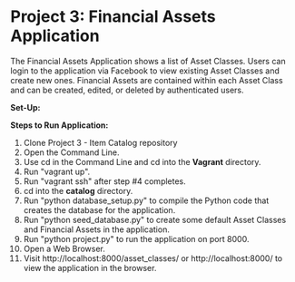 Project 3: Financial Assets Application
=============

The Financial Assets Application shows a list of Asset Classes. Users can login to the application via Facebook to view existing Asset Classes and create new ones. Financial Assets are contained within each Asset Class and can be created, edited, or deleted by authenticated users.

**Set-Up:**

**Steps to Run Application:**
1. Clone Project 3 - Item Catalog repository
2. Open the Command Line. 
3. Use cd in the Command Line and cd into the **Vagrant** directory.
4. Run "vagrant up".
5. Run "vagrant ssh" after step #4 completes.
6. cd into the **catalog** directory.
7. Run "python database_setup.py" to compile the Python code that creates the database for the application. 
8. Run "python seed_database.py" to create some default Asset Classes and Financial Assets in the application. 
9. Run "python project.py" to run the application on port 8000. 
10. Open a Web Browser. 
11. Visit http://localhost:8000/asset_classes/ or http://localhost:8000/ to view the application in the browser.
